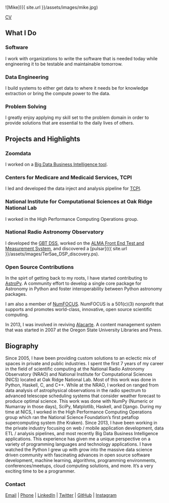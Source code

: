 ![Mike]({{ site.url }}/assets/images/mike.jpg)

[CV](cv.md)

## What I Do

### Software
I work with organizations to write the software that is needed today while engineering it to be testable and maintainable tomorrow.

### Data Engineering
I build systems to either get data to where it needs be for knowledge extraction or bring the compute power to the data.

### Problem Solving
I greatly enjoy applying my skill set to the problem domain in order to provide solutions that are essential to the daily lives of others.

## Projects and Highlights
### Zoomdata
I worked on a [Big Data Business Intelligence tool](http://www.zoomdata.com).

### Centers for Medicare and Medicaid Services, TCPI
I led and developed the data inject and analysis pipeline for [TCPI](https://innovation.cms.gov/initiatives/Transforming-Clinical-Practices/).

### National Institute for Computational Sciences at Oak Ridge National Lab
I worked in the High Performance Computing Operations group.

### National Radio Astronomy Observatory
I developed the [GBT DSS](https://science.nrao.edu/facilities/gbt/schedules/dynamic), worked on the [ALMA Front End Test and Measurement System](https://science.nrao.edu/facilities/cdl/alma-support), and discovered a [pulsar]({{ site.url }}/assets/images/Ter5ae_DSP_discovery.ps).

### Open Source Contributions
In the spirt of getting back to my roots, I have started contributing to [AstroPy](https://github.com/astropy/astropy). A community effort to develop a single core package for Astronomy in Python and foster interoperability between Python astronomy packages.

I am also a member of [NumFOCUS](https://www.numfocus.org/). NumFOCUS is a 501(c)(3) nonprofit that supports and promotes world-class, innovative, open source scientific computing.

In 2013, I was involved in reviving [Alacarte](https://github.com/tpendragon/alacarte). A content management system that was started in 2007 at the Oregon State University Libraries and Press.

## Biography

Since 2005, I have been providing custom solutions to an eclectic mix of spaces in private and public industries. I spent the first 7 years of my career in the field of scientific computing at the National Radio Astronomy Observatory (NRAO) and National Institute for Computational Sciences (NICS) located at Oak Ridge National Lab. Most of this work was done in Python, Haskell, C, and C++. While at the NRAO, I worked on ranged from data analysis of astrophysical observations in the radio spectrum to advanced telescope scheduling systems that consider weather forecast to produce optimal science. This work was done with NumPy (Numeric or Numarray in those days), SciPy, Matplotlib, Haskell, and Django. During my time at NICS, I worked in the High Performance Computing Operations group which ran the National Science Foundation’s first petaflop supercomputing system (the Kraken). Since 2013, I have been working in the private industry focusing on web / mobile application development, data ETL / analysis pipelines, and most recently Big Data Business Intelligence applications. This experience has given me a unique perspective on a variety of programming languages and technology applications. I have watched the Python I grew up with grow into the massive data science driven community with fascinating advances in open source software development, machine learning, algorithms, programming environments, conferences/meetups, cloud computing solutions, and more. It’s a very exciting time to be a programmer.

### Contact
[Email](mailto:mike.mccarty@gmail.com) | [Phone](tel:865-274-2171) | [LinkedIn](https://www.linkedin.com/in/mikemccarty/) | [Twitter](https://twitter.com/miketmccarty) | [GitHub](https://github.com/mmccarty) | [Instagram](https://www.instagram.com/miketmccarty/)
